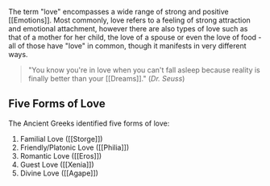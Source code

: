 The term "love" encompasses a wide range of strong and positive [[Emotions]]. Most commonly, love refers to a feeling of strong attraction and emotional attachment, however there are also types of love such as that of a mother for her child, the love of a spouse or even the love of food - all of those have "love" in common, though it manifests in very different ways.

> "You know you're in love when you can't fall asleep because reality is finally better than your [[Dreams]]."
> (_Dr. Seuss_)

## Five Forms of Love

The Ancient Greeks identified five forms of love:

1. Familial Love ([[Storge]])
2. Friendly/Platonic Love ([[Philia]])
3. Romantic Love ([[Eros]])
4. Guest Love ([[Xenia]])
5. Divine Love ([[Agape]])
